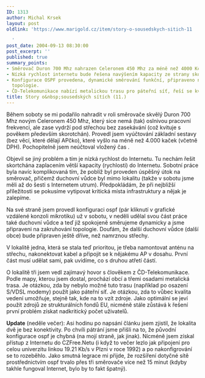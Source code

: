 ```yaml
---
ID: 1313
author: Michal Krsek
layout: post
oldlink: 'https://www.marigold.cz/item/story-o-sousedskych-sitich-11

  '
post_date: 2004-09-13 08:30:00
post_excerpt: ''
published: true
summary_points:
- Směrovač Duron 700 Mhz nahrazen Celeronem 450 Mhz za méně než 4000 Kč.
- Nízká rychlost internetu bude řešena navýšením kapacity ze strany skorotchána.
- Konfigurace OSPF provedena, dynamické směrování funkční, připraveno na zakruhování
  topologie.
- ČD-Telekomunikace nabízí metalickou trasu pro páteřní síť, řeší se kvalita a zdroje.
title: Story o&nbsp;sousedských sítích (11.)
---
```


<p>
Během soboty se mi podařilo nahradit v roli směrovače skvělý Duron 700 Mhz novým Celeronem 450 Mhz, který sice nemá (tak) oslnivou pracovní frekvenci, ale zase vydrží pod střechou bez zasekávání (což kvituje s pověkem především skorotchán). Provedl jsem vyúčtování základní sestavy (bez věcí, které dělají APčko), které vyšlo na méně než 4.000 kaček (včetně DPH). Pochopitelně jsem neúčtoval vložený čas <img alt="" src="http://www.marigold.cz/nucleus/plugins/wysiwyg/editor/images/smiley/msn/regular_smile.gif"/>.</p>
<p>
Objevil se jiný problém a tím je nízká rychlost do Internetu. Tu nechám řešit skortchána zaplacením větší kapacity (rychlosti) do Internetu. Sobotní práce byla navíc komplikovaná tím, že poblíž byl proveden úspěšný útok na směrovač, přičemž duchovní vůdce byl mimo lokalitu (takže v sobotu jsme měli až do šesti s Internetem utrum). Předpokládám, že při nejbližší příležitosti se pokusíme vytipovat kritická místa infrastruktury a nějak je zalepíme.</p>
<p>
Na své straně jsem provedl konfiguraci ospf (pár kliknutí v grafické vzdálené konzoli mikrotiku) už v sobotu, v neděli udělal svou část práce také duchovní vůdce a teď již spokojeně směrujeme dynamicky a jsme připraveni na zakruhování topologie. Doufám, že další duchovní vůdce (další obce) bude připraven ještě dříve, než namrznou střechy.</p>
<p>
V lokalitě jedna, která se stala teď prioritou, je třeba namontovat anténu na střechu, nakonektovat kabel a připojit se k nějakému AP v dosahu. První část musí udělat sami, pak uvidíme, co s druhou atřetí částí.</p>
<p>
O lokalitě tři jsem vedl zajímavý hovor s člověkem z ČD-Telekomunikace. Podle mapy, kterou jsem dostal, prochází obcí a třemi osadami metalická trasa. Je otázkou, zda by nebylo možné tuto trasu (například po osazení S/VDSL modemy) použít jako páteřní síť. Je otázkou, zda to vůbec kvalita vedení umožňuje, stejně tak, kde na to vzít zdroje. Jako optimální se jeví použít zdrojů ze strukturálních fondů EU, nicméně stále zůstává k řešení první problém získat nadkritický počet uživatelů.</p>
<p>
<strong>Update</strong> (neděle večer): Asi hodinu po napsání článku jsem zjistil, že lokalita dvě je bez konektivity. Po chvíli pátrání jsme přišli na to, že původní konfigurace ospf je chybná (na mojí straně, jak jinak). Nícméně jsem získal přístup z Internetu do CZFree.Netu (i když to večer lezlo jak připojení pro celou univerzitu linkou 19.21 Kb/s v Plzni v roce 1992) a po nakonfigrování se to rozeběhlo. Jako smutná legrace mi přijde, že rozšíření dotyčné sítě prostřednictvím ospf trvalo přes tři směrovače více než 15 minut (kdyby takhle fungoval Internet, bylo by to fakt špatný).</p>